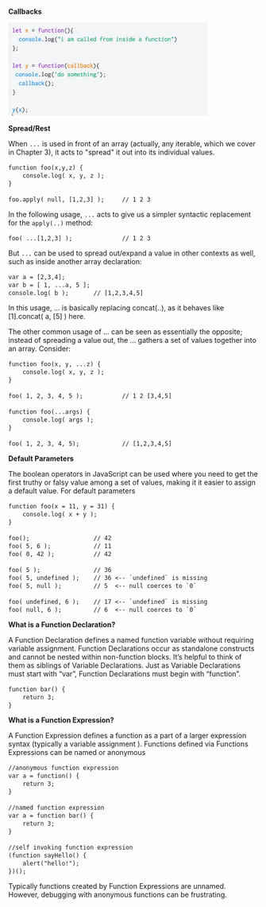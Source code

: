 **Callbacks**

![](../images/js_callback.png)

**Spread/Rest**

When `...` is used in front of an array (actually, any iterable, which we cover in Chapter 3), it acts to "spread" it out into its individual values.

	function foo(x,y,z) {
		console.log( x, y, z );
	}

	foo.apply( null, [1,2,3] );		// 1 2 3

In the following usage, `...` acts to give us a simpler syntactic replacement for the `apply(..)` method:

	foo( ...[1,2,3] );				// 1 2 3

But `...` can be used to spread out/expand a value in other contexts as well, such as inside another array declaration:

	var a = [2,3,4];
	var b = [ 1, ...a, 5 ];
	console.log( b );		// [1,2,3,4,5]

In this usage, ... is basically replacing concat(..), as it behaves like [1].concat( a, [5] ) here.

The other common usage of ... can be seen as essentially the opposite; instead of spreading a value out, the ... gathers a set of values together into an array. Consider:

	function foo(x, y, ...z) {
		console.log( x, y, z );
	}

	foo( 1, 2, 3, 4, 5 );			// 1 2 [3,4,5]

	function foo(...args) {
		console.log( args );
	}

	foo( 1, 2, 3, 4, 5);			// [1,2,3,4,5]


**Default Parameters**

The boolean operators in JavaScript can be used where you need to get the first truthy or falsy value among a set of values, making it it easier to assign a default value. For default parameters

	function foo(x = 11, y = 31) {
		console.log( x + y );
	}

	foo();					// 42
	foo( 5, 6 );			// 11
	foo( 0, 42 );			// 42

	foo( 5 );				// 36
	foo( 5, undefined );	// 36 <-- `undefined` is missing
	foo( 5, null );			// 5  <-- null coerces to `0`

	foo( undefined, 6 );	// 17 <-- `undefined` is missing
	foo( null, 6 );			// 6  <-- null coerces to `0`

**What is a Function Declaration?**

A Function Declaration defines a named function variable without requiring variable assignment. Function Declarations occur as standalone constructs and cannot be nested within non-function blocks. It’s helpful to think of them as siblings of Variable Declarations. Just as Variable Declarations must start with “var”, Function Declarations must begin with “function”.

    function bar() {
        return 3;
    }

**What is a Function Expression?**

A Function Expression defines a function as a part of a larger expression syntax (typically a variable assignment ). Functions defined via Functions Expressions can be named or anonymous

    //anonymous function expression
    var a = function() {
        return 3;
    }

    //named function expression
    var a = function bar() {
        return 3;
    }

    //self invoking function expression
    (function sayHello() {
        alert("hello!");
    })();

Typically functions created by Function Expressions are unnamed. However, debugging with anonymous functions can be frustrating.